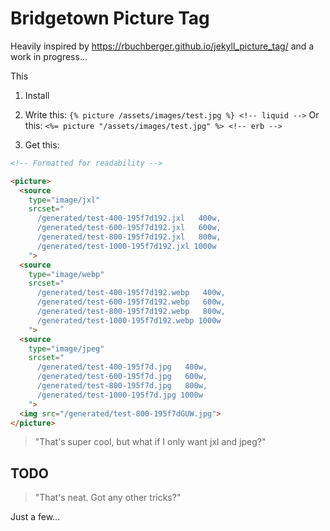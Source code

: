 # Bridgetown Picture Tag

Heavily inspired by https://rbuchberger.github.io/jekyll_picture_tag/ and a work in progress...

This

1. Install

2. Write this: `{% picture /assets/images/test.jpg %} <!-- liquid -->`
Or this: `<%= picture "/assets/images/test.jpg" %> <!-- erb -->`

3. Get this:

```html
<!-- Formatted for readability -->

<picture>
  <source
    type="image/jxl"
    srcset="
      /generated/test-400-195f7d192.jxl   400w,
      /generated/test-600-195f7d192.jxl   600w,
      /generated/test-800-195f7d192.jxl   800w,
      /generated/test-1000-195f7d192.jxl 1000w
    ">
  <source
    type="image/webp"
    srcset="
      /generated/test-400-195f7d192.webp   400w,
      /generated/test-600-195f7d192.webp   600w,
      /generated/test-800-195f7d192.webp   800w,
      /generated/test-1000-195f7d192.webp 1000w
    ">
  <source
    type="image/jpeg"
    srcset="
      /generated/test-400-195f7d.jpg   400w,
      /generated/test-600-195f7d.jpg   600w,
      /generated/test-800-195f7d.jpg   800w,
      /generated/test-1000-195f7d.jpg 1000w
    ">
  <img src="/generated/test-800-195f7dGUW.jpg">
</picture>
```

> "That's super cool, but what if I only want jxl and jpeg?"

## TODO


> "That's neat. Got any other tricks?"

Just a few...
